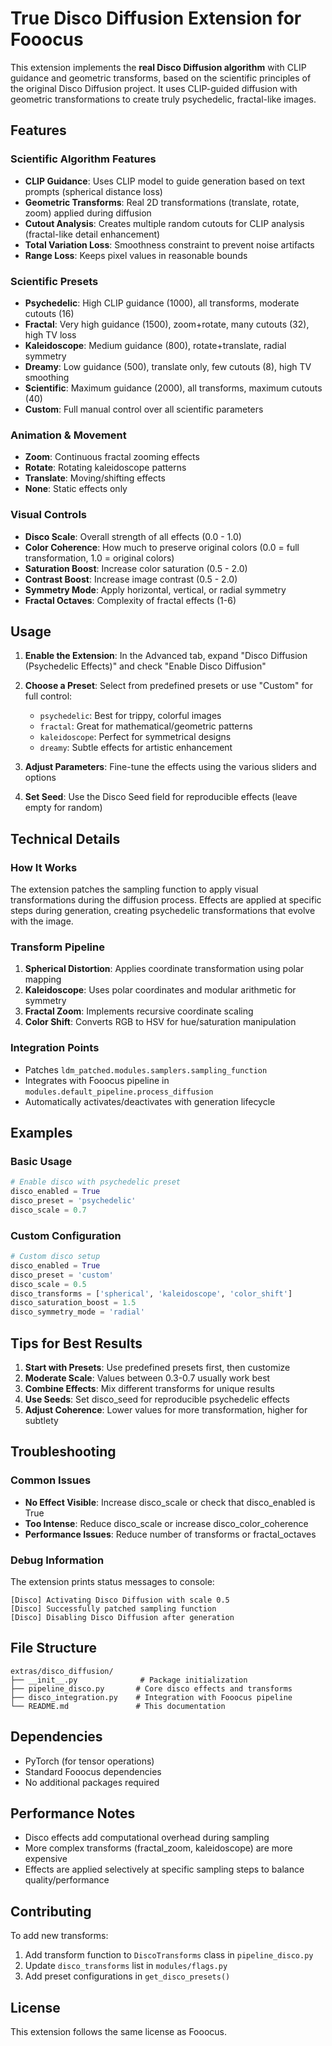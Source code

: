 # True Disco Diffusion Extension for Fooocus

This extension implements the **real Disco Diffusion algorithm** with CLIP guidance and geometric transforms, based on the scientific principles of the original Disco Diffusion project. It uses CLIP-guided diffusion with geometric transformations to create truly psychedelic, fractal-like images.

## Features

### Scientific Algorithm Features
- **CLIP Guidance**: Uses CLIP model to guide generation based on text prompts (spherical distance loss)
- **Geometric Transforms**: Real 2D transformations (translate, rotate, zoom) applied during diffusion
- **Cutout Analysis**: Creates multiple random cutouts for CLIP analysis (fractal-like detail enhancement)
- **Total Variation Loss**: Smoothness constraint to prevent noise artifacts
- **Range Loss**: Keeps pixel values in reasonable bounds

### Scientific Presets
- **Psychedelic**: High CLIP guidance (1000), all transforms, moderate cutouts (16)
- **Fractal**: Very high guidance (1500), zoom+rotate, many cutouts (32), high TV loss
- **Kaleidoscope**: Medium guidance (800), rotate+translate, radial symmetry
- **Dreamy**: Low guidance (500), translate only, few cutouts (8), high TV smoothing
- **Scientific**: Maximum guidance (2000), all transforms, maximum cutouts (40)
- **Custom**: Full manual control over all scientific parameters

### Animation & Movement
- **Zoom**: Continuous fractal zooming effects
- **Rotate**: Rotating kaleidoscope patterns
- **Translate**: Moving/shifting effects
- **None**: Static effects only

### Visual Controls
- **Disco Scale**: Overall strength of all effects (0.0 - 1.0)
- **Color Coherence**: How much to preserve original colors (0.0 = full transformation, 1.0 = original colors)
- **Saturation Boost**: Increase color saturation (0.5 - 2.0)
- **Contrast Boost**: Increase image contrast (0.5 - 2.0)
- **Symmetry Mode**: Apply horizontal, vertical, or radial symmetry
- **Fractal Octaves**: Complexity of fractal effects (1-6)

## Usage

1. **Enable the Extension**: In the Advanced tab, expand "Disco Diffusion (Psychedelic Effects)" and check "Enable Disco Diffusion"

2. **Choose a Preset**: Select from predefined presets or use "Custom" for full control:
   - `psychedelic`: Best for trippy, colorful images
   - `fractal`: Great for mathematical/geometric patterns
   - `kaleidoscope`: Perfect for symmetrical designs
   - `dreamy`: Subtle effects for artistic enhancement

3. **Adjust Parameters**: Fine-tune the effects using the various sliders and options

4. **Set Seed**: Use the Disco Seed field for reproducible effects (leave empty for random)

## Technical Details

### How It Works
The extension patches the sampling function to apply visual transformations during the diffusion process. Effects are applied at specific steps during generation, creating psychedelic transformations that evolve with the image.

### Transform Pipeline
1. **Spherical Distortion**: Applies coordinate transformation using polar mapping
2. **Kaleidoscope**: Uses polar coordinates and modular arithmetic for symmetry
3. **Fractal Zoom**: Implements recursive coordinate scaling
4. **Color Shift**: Converts RGB to HSV for hue/saturation manipulation

### Integration Points
- Patches `ldm_patched.modules.samplers.sampling_function`
- Integrates with Fooocus pipeline in `modules.default_pipeline.process_diffusion`
- Automatically activates/deactivates with generation lifecycle

## Examples

### Basic Usage
```python
# Enable disco with psychedelic preset
disco_enabled = True
disco_preset = 'psychedelic'
disco_scale = 0.7
```

### Custom Configuration
```python
# Custom disco setup
disco_enabled = True
disco_preset = 'custom'
disco_scale = 0.5
disco_transforms = ['spherical', 'kaleidoscope', 'color_shift']
disco_saturation_boost = 1.5
disco_symmetry_mode = 'radial'
```

## Tips for Best Results

1. **Start with Presets**: Use predefined presets first, then customize
2. **Moderate Scale**: Values between 0.3-0.7 usually work best
3. **Combine Effects**: Mix different transforms for unique results
4. **Use Seeds**: Set disco_seed for reproducible psychedelic effects
5. **Adjust Coherence**: Lower values for more transformation, higher for subtlety

## Troubleshooting

### Common Issues
- **No Effect Visible**: Increase disco_scale or check that disco_enabled is True
- **Too Intense**: Reduce disco_scale or increase disco_color_coherence
- **Performance Issues**: Reduce number of transforms or fractal_octaves

### Debug Information
The extension prints status messages to console:
```
[Disco] Activating Disco Diffusion with scale 0.5
[Disco] Successfully patched sampling function
[Disco] Disabling Disco Diffusion after generation
```

## File Structure
```
extras/disco_diffusion/
├── __init__.py              # Package initialization
├── pipeline_disco.py       # Core disco effects and transforms
├── disco_integration.py    # Integration with Fooocus pipeline
└── README.md               # This documentation
```

## Dependencies
- PyTorch (for tensor operations)
- Standard Fooocus dependencies
- No additional packages required

## Performance Notes
- Disco effects add computational overhead during sampling
- More complex transforms (fractal_zoom, kaleidoscope) are more expensive
- Effects are applied selectively at specific sampling steps to balance quality/performance

## Contributing
To add new transforms:
1. Add transform function to `DiscoTransforms` class in `pipeline_disco.py`
2. Update `disco_transforms` list in `modules/flags.py`
3. Add preset configurations in `get_disco_presets()`

## License
This extension follows the same license as Fooocus.
